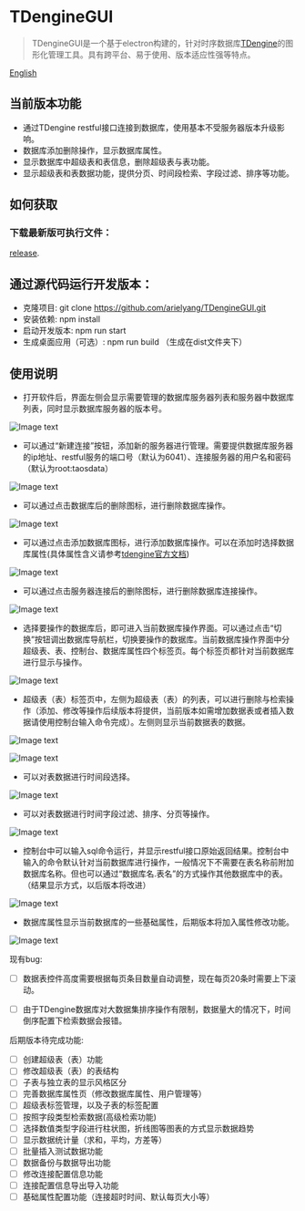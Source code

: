 # TDengineGUI

> TDengineGUI是一个基于electron构建的，针对时序数据库[TDengine](https://github.com/taosdata/TDengine)的图形化管理工具。具有跨平台、易于使用、版本适应性强等特点。

[English](https://github.com/arielyang/TDengineGUI/blob/main/README.md)
## 当前版本功能
- 通过TDengine restful接口连接到数据库，使用基本不受服务器版本升级影响。
- 数据库添加删除操作，显示数据库属性。
- 显示数据库中超级表和表信息，删除超级表与表功能。
- 显示超级表和表数据功能，提供分页、时间段检索、字段过滤、排序等功能。

## 如何获取

### 下载最新版可执行文件：
[release](https://github.com/arielyang/TDengineGUI/releases/tag/1.0.3).


## 通过源代码运行开发版本：

- 克隆项目: git clone https://github.com/arielyang/TDengineGUI.git
- 安装依赖: npm install
- 启动开发版本: npm run start
- 生成桌面应用（可选）: npm run build （生成在dist文件夹下）

## 使用说明

- 打开软件后，界面左侧会显示需要管理的数据库服务器列表和服务器中数据库列表，同时显示数据库服务器的版本号。

![Image text](https://github.com/arielyang/TDengineGUI/blob/main/_img/1.png)

- 可以通过“新建连接”按钮，添加新的服务器进行管理。需要提供数据库服务器的ip地址、restful服务的端口号（默认为6041）、连接服务器的用户名和密码（默认为root:taosdata）

![Image text](https://github.com/arielyang/TDengineGUI/blob/main/_img/2.png)

- 可以通过点击数据库后的删除图标，进行删除数据库操作。

![Image text](https://github.com/arielyang/TDengineGUI/blob/main/_img/3.png)

- 可以通过点击添加数据库图标，进行添加数据库操作。可以在添加时选择数据库属性(具体属性含义请参考[tdengine官方文档](https://www.taosdata.com/cn/documentation/taos-sql#management))

![Image text](https://github.com/arielyang/TDengineGUI/blob/main/_img/5.png)

- 可以通过点击服务器连接后的删除图标，进行删除数据库连接操作。

![Image text](https://github.com/arielyang/TDengineGUI/blob/main/_img/6.png)

- 选择要操作的数据库后，即可进入当前数据库操作界面。可以通过点击“切换”按钮调出数据库导航栏，切换要操作的数据库。当前数据库操作界面中分 超级表、表、控制台、数据库属性四个标签页。每个标签页都针对当前数据库进行显示与操作。

![Image text](https://github.com/arielyang/TDengineGUI/blob/main/_img/7.png)

- 超级表（表）标签页中，左侧为超级表（表）的列表，可以进行删除与检索操作（添加、修改等操作后续版本将提供，当前版本如需增加数据表或者插入数据请使用控制台输入命令完成）。左侧则显示当前数据表的数据。

![Image text](https://github.com/arielyang/TDengineGUI/blob/main/_img/8.png)

![Image text](https://github.com/arielyang/TDengineGUI/blob/main/_img/11.png)

- 可以对表数据进行时间段选择。

![Image text](https://github.com/arielyang/TDengineGUI/blob/main/_img/9.png)

- 可以对表数据进行时间字段过滤、排序、分页等操作。

![Image text](https://github.com/arielyang/TDengineGUI/blob/main/_img/10.png)

- 控制台中可以输入sql命令运行，并显示restful接口原始返回结果。控制台中输入的命令默认针对当前数据库进行操作，一般情况下不需要在表名称前附加数据库名称。但也可以通过“数据库名.表名”的方式操作其他数据库中的表。（结果显示方式，以后版本将改进）

![Image text](https://github.com/arielyang/TDengineGUI/blob/main/_img/12.png)

- 数据库属性显示当前数据库的一些基础属性，后期版本将加入属性修改功能。

![Image text](https://github.com/arielyang/TDengineGUI/blob/main/_img/14.png)

现有bug:
- [ ] 数据表控件高度需要根据每页条目数量自动调整，现在每页20条时需要上下滚动。
- [ ] 由于TDengine数据库对大数据集排序操作有限制，数据量大的情况下，时间倒序配置下检索数据会报错。


后期版本待完成功能:
- [ ] 创建超级表（表）功能
- [ ] 修改超级表（表）的表结构
- [ ] 子表与独立表的显示风格区分
- [ ] 完善数据库属性页（修改数据库属性、用户管理等）
- [ ] 超级表标签管理，以及子表的标签配置
- [ ] 按照字段类型检索数据(高级检索功能)
- [ ] 选择数值类型字段进行柱状图，折线图等图表的方式显示数据趋势
- [ ] 显示数据统计量（求和，平均，方差等）
- [ ] 批量插入测试数据功能
- [ ] 数据备份与数据导出功能
- [ ] 修改连接配置信息功能
- [ ] 连接配置信息导出导入功能
- [ ] 基础属性配置功能（连接超时时间、默认每页大小等）
